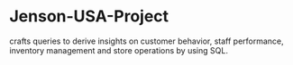 # Jenson-USA-Project
crafts queries to derive insights on customer behavior, staff performance, inventory management and store operations by using SQL.
